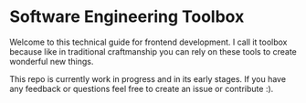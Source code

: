 # Software Engineering Toolbox

Welcome to this technical guide for frontend development. I call it toolbox because like in traditional craftmanship you can rely on these tools to create wonderful new things. 

This repo is currently work in progress and in its early stages. If you have any feedback or questions feel free to create an issue or contribute :).
